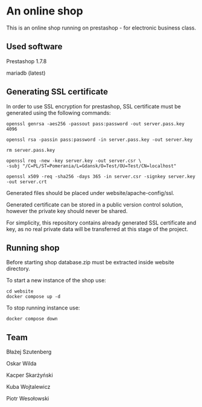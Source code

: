 # An online shop
This is an online shop running on prestashop - for electronic business class.

## Used software

Prestashop 1.7.8

mariadb (latest)

## Generating SSL certificate

In order to use SSL encryption for prestashop, SSL certificate must be generated using the following commands:
```
openssl genrsa -aes256 -passout pass:password -out server.pass.key 4096

openssl rsa -passin pass:password -in server.pass.key -out server.key

rm server.pass.key

openssl req -new -key server.key -out server.csr \
-subj "/C=PL/ST=Pomerania/L=Gdansk/O=Test/OU=Test/CN=localhost"

openssl x509 -req -sha256 -days 365 -in server.csr -signkey server.key -out server.crt
```

Generated files should be placed under website/apache-config/ssl.

Generated certificate can be stored in a public version control solution, however the private key should never be shared.

For simplicity, this repository contains already generated SSL certificate and key, as no real private data will be transferred at this stage of the project.

## Running shop

Before starting shop database.zip must be extracted inside website directory.

To start a new instance of the shop use:

```
cd website
docker compose up -d
```

To stop running instance use:
```
docker compose down
```

## Team
Błażej Szutenberg

Oskar Wilda

Kacper Skarżyński

Kuba Wojtalewicz

Piotr Wesołowski